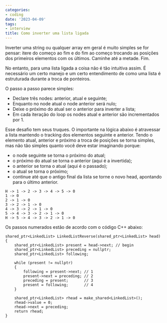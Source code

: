 ```yaml
---
categories:
- coding
date: '2023-04-09'
tags:
- interview
title: Como inverter uma lista ligada
---
```


Inverter uma string ou qualquer array em geral é muito simples se for pensar: itere do começo ao fim e do fim ao começo trocando as posições dos primeiros elementos com os últimos. Caminhe até a metade. Fim.

No entanto, para uma lista ligada a coisa não é tão intuitiva assim. É necessário um certo manejo e um certo entendimento de como uma lista é estruturada durante a troca de ponteiros.

O passo a passo parece simples:

- Declare três nodes: anterior, atual e seguinte;
- Enquanto no node atual o node anterior será nulo;
- Deixe o próximo do atual ser o anterior para inverter a lista;
- Em cada iteração do loop os nodes atual e anterior são incrementados por 1.

Esse desafio tem seus truques. O importante na lógica abaixo é atravessar a lista mantendo o tracking dos elementos seguinte e anterior. Tendo o elemento atual, anterior e próximo a troca de posições se torna simples, mas não tão simples quanto você deve estar imaginando porque:

- o node seguinte se torna o próximo do atual;
- o próximo do atual se torna o anterior (aqui é a invertida);
- o anterior se torna o atual (aqui é o passado);
- o atual se torna o próximo;
- continue até que o antigo final da lista se torne o novo head, apontando para o último anterior.

```
H -> 1 -> 2 -> 3 -> 4 -> 5 -> 0
1 -> 0
2 -> 1 -> 0
3 -> 2 -> 1 -> 0
4 -> 3 -> 2 -> 1 -> 0
5 -> 4 -> 3 -> 2 -> 1 -> 0
H -> 5 -> 4 -> 3 -> 2 -> 1 -> 0
```

Os passos numerados estão de acordo com o código C++ abaixo:

```
shared_ptr<LinkedList> LinkedListReverse(shared_ptr<LinkedList> head)
{
    shared_ptr<LinkedList> present = head->next; // begin
    shared_ptr<LinkedList> preceding = nullptr;
    shared_ptr<LinkedList> following;

    while (present != nullptr)
    {
        following = present->next; // 1
        present->next = preceding; // 2
        preceding = present;       // 3
        present = following;       // 4
    }

    shared_ptr<LinkedList> rhead = make_shared<LinkedList>();
    rhead->value = 0;
    rhead->next = preceding;
    return rhead;
}
```